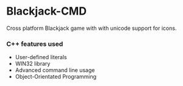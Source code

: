 # Blackjack-CMD
Cross platform Blackjack game with with unicode support for icons.

 ### C++ features used
 - User-defined literals
 - WIN32 library
 - Advanced command line usage
 - Object-Orientated Programming
